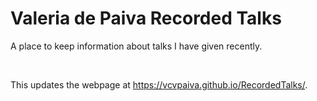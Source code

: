 # Valeria de Paiva Recorded Talks

A place to keep information about talks I have given recently.

<br>

This updates the webpage at https://vcvpaiva.github.io/RecordedTalks/.

